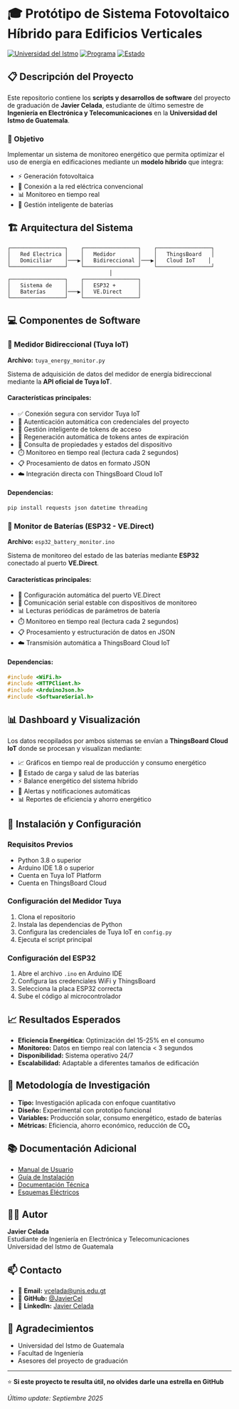 # 🎓 Protótipo de Sistema Fotovoltaico Híbrido para Edificios Verticales

[![Universidad del Istmo](https://img.shields.io/badge/Universidad-del%20Istmo-blue)](https://unis.edu.gt)
[![Programa](https://img.shields.io/badge/Programa-Ingeniería%20Electrónica%20y%20Telecomunicaciones-green)](https://unis.edu.gt)
[![Estado](https://img.shields.io/badge/Estado-En%20Desarrollo-yellow)](https://github.com/JavierCel)

## 📋 Descripción del Proyecto

Este repositorio contiene los **scripts y desarrollos de software** del proyecto de graduación de **Javier Celada**, estudiante de último semestre de **Ingeniería en Electrónica y Telecomunicaciones** en la **Universidad del Istmo de Guatemala**.

### 🎯 Objetivo

Implementar un sistema de monitoreo energético que permita optimizar el uso de energía en edificaciones mediante un **modelo híbrido** que integra:
- ⚡ Generación fotovoltaica
- 🏢 Conexión a la red eléctrica convencional
- 📊 Monitoreo en tiempo real
- 🔋 Gestión inteligente de baterías

## 🏗️ Arquitectura del Sistema

```
┌─────────────────┐    ┌─────────────────┐    ┌─────────────────┐
│   Red Electrica │    │   Medidor       │    │   ThingsBoard   │
│   Domiciliar    │───▶│   Bidireccional │───▶│   Cloud IoT    │
└─────────────────┘    └─────────────────┘    └─────────────────┘
                                │
┌─────────────────┐    ┌─────────────────┐
│   Sistema de    │    │   ESP32 +       │
│   Baterías      │───▶│   VE.Direct     │
└─────────────────┘    └─────────────────┘
```

## 💻 Componentes de Software

### 🔌 Medidor Bidireccional (Tuya IoT)

**Archivo:** `tuya_energy_monitor.py`

Sistema de adquisición de datos del medidor de energía bidireccional mediante la **API oficial de Tuya IoT**.

#### Características principales:
- ✅ Conexión segura con servidor Tuya IoT
- 🔐 Autenticación automática con credenciales del proyecto
- 🎫 Gestión inteligente de tokens de acceso
- 🔄 Regeneración automática de tokens antes de expiración
- 📡 Consulta de propiedades y estados del dispositivo
- ⏱️ Monitoreo en tiempo real (lectura cada 2 segundos)
- 📋 Procesamiento de datos en formato JSON
- ☁️ Integración directa con ThingsBoard Cloud IoT

#### Dependencias:
```bash
pip install requests json datetime threading
```

### 🔋 Monitor de Baterías (ESP32 - VE.Direct)

**Archivo:** `esp32_battery_monitor.ino`

Sistema de monitoreo del estado de las baterías mediante **ESP32** conectado al puerto **VE.Direct**.

#### Características principales:
- 🔧 Configuración automática del puerto VE.Direct
- 📡 Comunicación serial estable con dispositivos de monitoreo
- 📊 Lecturas periódicas de parámetros de batería
- ⏱️ Monitoreo en tiempo real (lectura cada 2 segundos)
- 📋 Procesamiento y estructuración de datos en JSON
- ☁️ Transmisión automática a ThingsBoard Cloud IoT

#### Dependencias:
```cpp
#include <WiFi.h>
#include <HTTPClient.h>
#include <ArduinoJson.h>
#include <SoftwareSerial.h>
```

## 📊 Dashboard y Visualización

Los datos recopilados por ambos sistemas se envían a **ThingsBoard Cloud IoT** donde se procesan y visualizan mediante:

- 📈 Gráficos en tiempo real de producción y consumo energético
- 🔋 Estado de carga y salud de las baterías
- ⚡ Balance energético del sistema híbrido
- 📱 Alertas y notificaciones automáticas
- 📊 Reportes de eficiencia y ahorro energético

## 🚀 Instalación y Configuración

### Requisitos Previos
- Python 3.8 o superior
- Arduino IDE 1.8 o superior
- Cuenta en Tuya IoT Platform
- Cuenta en ThingsBoard Cloud

### Configuración del Medidor Tuya
1. Clona el repositorio
2. Instala las dependencias de Python
3. Configura las credenciales de Tuya IoT en `config.py`
4. Ejecuta el script principal

### Configuración del ESP32
1. Abre el archivo `.ino` en Arduino IDE
2. Configura las credenciales WiFi y ThingsBoard
3. Selecciona la placa ESP32 correcta
4. Sube el código al microcontrolador

## 📈 Resultados Esperados

- **Eficiencia Energética:** Optimización del 15-25% en el consumo
- **Monitoreo:** Datos en tiempo real con latencia < 3 segundos
- **Disponibilidad:** Sistema operativo 24/7
- **Escalabilidad:** Adaptable a diferentes tamaños de edificación

## 🔬 Metodología de Investigación

- **Tipo:** Investigación aplicada con enfoque cuantitativo
- **Diseño:** Experimental con prototipo funcional
- **Variables:** Producción solar, consumo energético, estado de baterías
- **Métricas:** Eficiencia, ahorro económico, reducción de CO₂

## 📚 Documentación Adicional

- [Manual de Usuario](docs/user_manual.md)
- [Guía de Instalación](docs/installation_guide.md)
- [Documentación Técnica](docs/technical_specs.md)
- [Esquemas Eléctricos](docs/electrical_diagrams/)

## 👨‍💻 Autor

**Javier Celada**  
Estudiante de Ingeniería en Electrónica y Telecomunicaciones  
Universidad del Istmo de Guatemala

## 📫 Contacto

- 📧 **Email:** [vcelada@unis.edu.gt](mailto:vcelada@unis.edu.gt)
- 🐙 **GitHub:** [@JavierCel](https://github.com/JavierCel)
- 💼 **LinkedIn:** [Javier Celada](https://linkedin.com/in/javier-celada)

## 🙏 Agradecimientos

- Universidad del Istmo de Guatemala
- Facultad de Ingeniería
- Asesores del proyecto de graduación

---

⭐ **Si este proyecto te resulta útil, no olvides darle una estrella en GitHub**

*Último update: Septiembre 2025*
